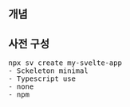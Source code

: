 ## 개념

## 사전 구성
<pre>
npx sv create my-svelte-app
- Sckeleton minimal
- Typescript use
- none
- npm
</pre>

